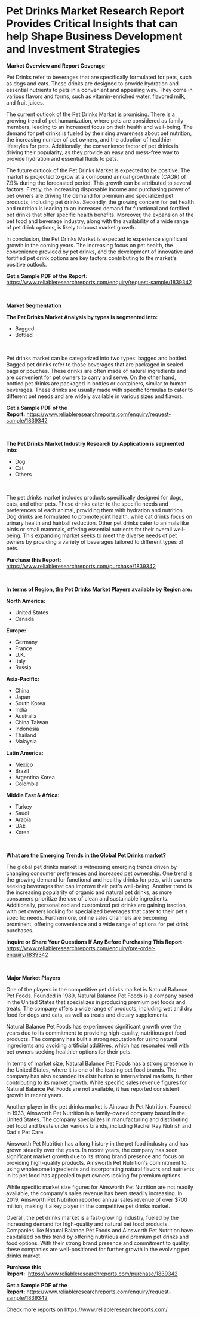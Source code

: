 <p><h1>Pet Drinks Market Research Report Provides Critical Insights that can help Shape Business Development and Investment Strategies</h1></p><p><strong>Market Overview and Report Coverage</strong></p>
<p><p>Pet Drinks refer to beverages that are specifically formulated for pets, such as dogs and cats. These drinks are designed to provide hydration and essential nutrients to pets in a convenient and appealing way. They come in various flavors and forms, such as vitamin-enriched water, flavored milk, and fruit juices.</p><p>The current outlook of the Pet Drinks Market is promising. There is a growing trend of pet humanization, where pets are considered as family members, leading to an increased focus on their health and well-being. The demand for pet drinks is fueled by the rising awareness about pet nutrition, the increasing number of pet owners, and the adoption of healthier lifestyles for pets. Additionally, the convenience factor of pet drinks is driving their popularity, as they provide an easy and mess-free way to provide hydration and essential fluids to pets.</p><p>The future outlook of the Pet Drinks Market is expected to be positive. The market is projected to grow at a compound annual growth rate (CAGR) of 7.9% during the forecasted period. This growth can be attributed to several factors. Firstly, the increasing disposable income and purchasing power of pet owners are driving the demand for premium and specialized pet products, including pet drinks. Secondly, the growing concern for pet health and nutrition is leading to an increased demand for functional and fortified pet drinks that offer specific health benefits. Moreover, the expansion of the pet food and beverage industry, along with the availability of a wide range of pet drink options, is likely to boost market growth.</p><p>In conclusion, the Pet Drinks Market is expected to experience significant growth in the coming years. The increasing focus on pet health, the convenience provided by pet drinks, and the development of innovative and fortified pet drink options are key factors contributing to the market's positive outlook.</p></p>
<p><strong>Get a Sample PDF of the Report:</strong> <a href="https://www.reliableresearchreports.com/enquiry/request-sample/1839342">https://www.reliableresearchreports.com/enquiry/request-sample/1839342</a></p>
<p>&nbsp;</p>
<p><strong>Market Segmentation</strong></p>
<p><strong>The Pet Drinks Market Analysis by types is segmented into:</strong></p>
<p><ul><li>Bagged</li><li>Bottled</li></ul></p>
<p>&nbsp;</p>
<p><p>Pet drinks market can be categorized into two types: bagged and bottled. Bagged pet drinks refer to those beverages that are packaged in sealed bags or pouches. These drinks are often made of natural ingredients and are convenient for pet owners to carry and serve. On the other hand, bottled pet drinks are packaged in bottles or containers, similar to human beverages. These drinks are usually made with specific formulas to cater to different pet needs and are widely available in various sizes and flavors.</p></p>
<p><strong>Get a Sample PDF of the Report:</strong>&nbsp;<a href="https://www.reliableresearchreports.com/enquiry/request-sample/1839342">https://www.reliableresearchreports.com/enquiry/request-sample/1839342</a></p>
<p>&nbsp;</p>
<p><strong>The Pet Drinks Market Industry Research by Application is segmented into:</strong></p>
<p><ul><li>Dog</li><li>Cat</li><li>Others</li></ul></p>
<p>&nbsp;</p>
<p><p>The pet drinks market includes products specifically designed for dogs, cats, and other pets. These drinks cater to the specific needs and preferences of each animal, providing them with hydration and nutrition. Dog drinks are formulated to promote joint health, while cat drinks focus on urinary health and hairball reduction. Other pet drinks cater to animals like birds or small mammals, offering essential nutrients for their overall well-being. This expanding market seeks to meet the diverse needs of pet owners by providing a variety of beverages tailored to different types of pets.</p></p>
<p><strong>Purchase this Report:</strong>&nbsp; <a href="https://www.reliableresearchreports.com/purchase/1839342">https://www.reliableresearchreports.com/purchase/1839342</a></p>
<p>&nbsp;</p>
<p><strong>In terms of Region, the Pet Drinks Market Players available by Region are:</strong></p>
<p>
    <p> <strong> North America: </strong>
        <ul>
            <li>United States</li>
            <li>Canada</li>
        </ul>
        </p> 
    <p> <strong> Europe: </strong>
        <ul>
            <li>Germany</li>
            <li>France</li>
            <li>U.K.</li>
            <li>Italy</li>
            <li>Russia</li>
        </ul>
        </p> 
    <p> <strong> Asia-Pacific: </strong>
        <ul>
            <li>China</li>
            <li>Japan</li>
            <li>South Korea</li>
            <li>India</li>
            <li>Australia</li>
            <li>China Taiwan</li>
            <li>Indonesia</li>
            <li>Thailand</li>
            <li>Malaysia</li>
        </ul>
        </p> 
    <p> <strong> Latin America: </strong>
        <ul>
            <li>Mexico</li>
            <li>Brazil</li>
            <li>Argentina Korea</li>
            <li>Colombia</li>
        </ul>
        </p> 
    <p> <strong> Middle East & Africa: </strong>
        <ul>
            <li>Turkey</li>
            <li>Saudi</li>
            <li>Arabia</li>
            <li>UAE</li>
            <li>Korea</li>
        </ul>
    </p>
    </p>
<p>&nbsp;</p>
<p><strong>What are the Emerging Trends in the Global Pet Drinks market?</strong></p>
<p><p>The global pet drinks market is witnessing emerging trends driven by changing consumer preferences and increased pet ownership. One trend is the growing demand for functional and healthy drinks for pets, with owners seeking beverages that can improve their pet's well-being. Another trend is the increasing popularity of organic and natural pet drinks, as more consumers prioritize the use of clean and sustainable ingredients. Additionally, personalized and customized pet drinks are gaining traction, with pet owners looking for specialized beverages that cater to their pet's specific needs. Furthermore, online sales channels are becoming prominent, offering convenience and a wide range of options for pet drink purchases.</p></p>
<p><strong>Inquire or Share Your Questions If Any Before Purchasing This Report</strong>- <a href="https://www.reliableresearchreports.com/enquiry/pre-order-enquiry/1839342">https://www.reliableresearchreports.com/enquiry/pre-order-enquiry/1839342</a></p>
<p>&nbsp;</p>
<p><strong>Major Market Players</strong></p>
<p><p>One of the players in the competitive pet drinks market is Natural Balance Pet Foods. Founded in 1989, Natural Balance Pet Foods is a company based in the United States that specializes in producing premium pet foods and treats. The company offers a wide range of products, including wet and dry food for dogs and cats, as well as treats and dietary supplements.</p><p>Natural Balance Pet Foods has experienced significant growth over the years due to its commitment to providing high-quality, nutritious pet food products. The company has built a strong reputation for using natural ingredients and avoiding artificial additives, which has resonated well with pet owners seeking healthier options for their pets.</p><p>In terms of market size, Natural Balance Pet Foods has a strong presence in the United States, where it is one of the leading pet food brands. The company has also expanded its distribution to international markets, further contributing to its market growth. While specific sales revenue figures for Natural Balance Pet Foods are not available, it has reported consistent growth in recent years.</p><p>Another player in the pet drinks market is Ainsworth Pet Nutrition. Founded in 1933, Ainsworth Pet Nutrition is a family-owned company based in the United States. The company specializes in manufacturing and distributing pet food and treats under various brands, including Rachel Ray Nutrish and Dad's Pet Care.</p><p>Ainsworth Pet Nutrition has a long history in the pet food industry and has grown steadily over the years. In recent years, the company has seen significant market growth due to its strong brand presence and focus on providing high-quality products. Ainsworth Pet Nutrition's commitment to using wholesome ingredients and incorporating natural flavors and nutrients in its pet food has appealed to pet owners looking for premium options.</p><p>While specific market size figures for Ainsworth Pet Nutrition are not readily available, the company's sales revenue has been steadily increasing. In 2019, Ainsworth Pet Nutrition reported annual sales revenue of over $700 million, making it a key player in the competitive pet drinks market.</p><p>Overall, the pet drinks market is a fast-growing industry, fueled by the increasing demand for high-quality and natural pet food products. Companies like Natural Balance Pet Foods and Ainsworth Pet Nutrition have capitalized on this trend by offering nutritious and premium pet drinks and food options. With their strong brand presence and commitment to quality, these companies are well-positioned for further growth in the evolving pet drinks market.</p></p>
<p><strong>Purchase this Report:</strong>&nbsp;&nbsp;<a href="https://www.reliableresearchreports.com/purchase/1839342">https://www.reliableresearchreports.com/purchase/1839342</a></p>
<p></p>
<p><strong>Get a Sample PDF of the Report:</strong>&nbsp;<a href="https://www.reliableresearchreports.com/enquiry/request-sample/1839342">https://www.reliableresearchreports.com/enquiry/request-sample/1839342</a></p>
<p>Check more reports on https://www.reliableresearchreports.com/</p>